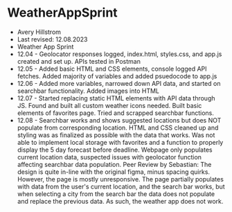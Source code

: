 # WeatherAppSprint
+ Avery Hillstrom
+ Last revised: 12.08.2023
+ Weather App Sprint
+ 12.04 - Geolocator responses logged, index.html, styles.css, and app.js created and set up. APIs tested in Postman
+ 12.05 - Added basic HTML and CSS elements, console logged API fetches. Added majority of variables and added psuedocode to app.js
+ 12.06 - Added more variables, narrowed down API data, and started on searchbar functionality. Added images into HTML
+ 12.07 - Started replacing static HTML elements with API data through JS. Found and built all custom weather icons needed. Built basic elements of favorites page. Tried and scrapped searchbar functions.
+ 12.08 - Searchbar works and shows suggested locations but does NOT populate from corresponding location. HTML and CSS cleaned up and styling was as finalized as possible with the data that works. Was not able to implement local storage with favorites and a function to properly display the 5 day forecast before deadline. Webpage only populates current location data, suspected issues with geolocator function affecting searchbar data population.
Peer Review by Sebastian: The design is quite in-line with the original figma, minus spacing quirks. However, the page is mostly unresponsive. The page partially populates with data from the user's current location, and the search bar works, but when selecting a city from the search bar the data does not populate and replace the previous data. As such, the weather app does not work.